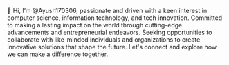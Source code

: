 👋 Hi, I’m @Ayush170306, passionate and driven with a keen interest in computer science, information technology, and tech innovation. Committed to making a lasting impact on the world through cutting-edge advancements and entrepreneurial endeavors. Seeking opportunities to collaborate with like-minded individuals and organizations to create innovative solutions that shape the future. Let's connect and explore how we can make a difference together.

